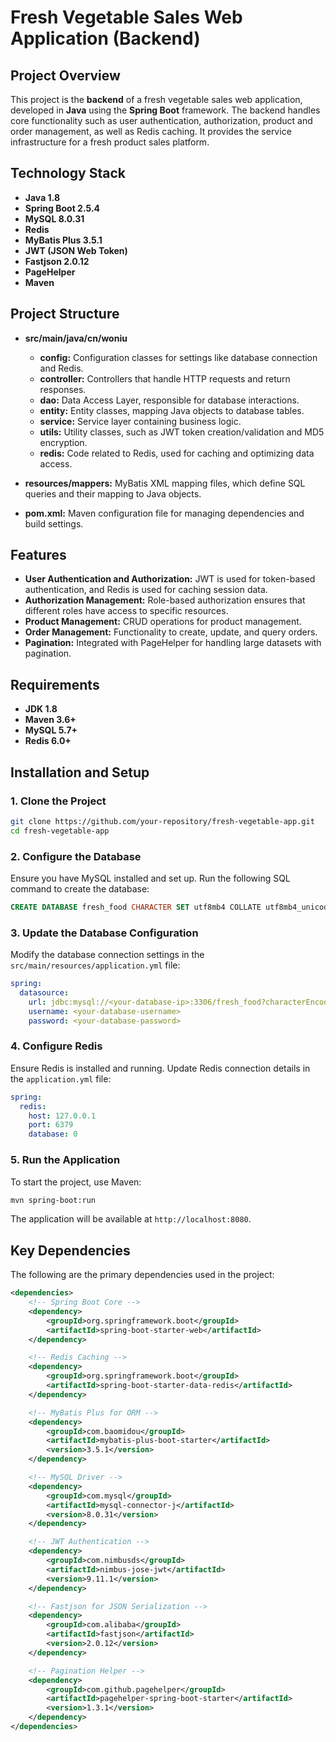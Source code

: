 # Fresh Vegetable Sales Web Application (Backend)

## Project Overview

This project is the **backend** of a fresh vegetable sales web application, developed in **Java** using the **Spring Boot** framework. The backend handles core functionality such as user authentication, authorization, product and order management, as well as Redis caching. It provides the service infrastructure for a fresh product sales platform.

## Technology Stack

- **Java 1.8**
- **Spring Boot 2.5.4**
- **MySQL 8.0.31**
- **Redis**
- **MyBatis Plus 3.5.1**
- **JWT (JSON Web Token)**
- **Fastjson 2.0.12**
- **PageHelper**
- **Maven**

## Project Structure

- **src/main/java/cn/woniu**
  - **config:** Configuration classes for settings like database connection and Redis.
  - **controller:** Controllers that handle HTTP requests and return responses.
  - **dao:** Data Access Layer, responsible for database interactions.
  - **entity:** Entity classes, mapping Java objects to database tables.
  - **service:** Service layer containing business logic.
  - **utils:** Utility classes, such as JWT token creation/validation and MD5 encryption.
  - **redis:** Code related to Redis, used for caching and optimizing data access.
  
- **resources/mappers:** MyBatis XML mapping files, which define SQL queries and their mapping to Java objects.

- **pom.xml:** Maven configuration file for managing dependencies and build settings.

## Features

- **User Authentication and Authorization:** JWT is used for token-based authentication, and Redis is used for caching session data.
- **Authorization Management:** Role-based authorization ensures that different roles have access to specific resources.
- **Product Management:** CRUD operations for product management.
- **Order Management:** Functionality to create, update, and query orders.
- **Pagination:** Integrated with PageHelper for handling large datasets with pagination.

## Requirements

- **JDK 1.8**
- **Maven 3.6+**
- **MySQL 5.7+**
- **Redis 6.0+**

## Installation and Setup

### 1. Clone the Project

```bash
git clone https://github.com/your-repository/fresh-vegetable-app.git
cd fresh-vegetable-app
```

### 2. Configure the Database

Ensure you have MySQL installed and set up. Run the following SQL command to create the database:

```sql
CREATE DATABASE fresh_food CHARACTER SET utf8mb4 COLLATE utf8mb4_unicode_ci;
```

### 3. Update the Database Configuration

Modify the database connection settings in the `src/main/resources/application.yml` file:

```yaml
spring:
  datasource:
    url: jdbc:mysql://<your-database-ip>:3306/fresh_food?characterEncoding=utf-8&useSSL=false&serverTimezone=Asia/Shanghai
    username: <your-database-username>
    password: <your-database-password>
```

### 4. Configure Redis

Ensure Redis is installed and running. Update Redis connection details in the `application.yml` file:

```yaml
spring:
  redis:
    host: 127.0.0.1
    port: 6379
    database: 0
```

### 5. Run the Application

To start the project, use Maven:

```bash
mvn spring-boot:run
```

The application will be available at `http://localhost:8080`.

## Key Dependencies

The following are the primary dependencies used in the project:

```xml
<dependencies>
    <!-- Spring Boot Core -->
    <dependency>
        <groupId>org.springframework.boot</groupId>
        <artifactId>spring-boot-starter-web</artifactId>
    </dependency>

    <!-- Redis Caching -->
    <dependency>
        <groupId>org.springframework.boot</groupId>
        <artifactId>spring-boot-starter-data-redis</artifactId>
    </dependency>

    <!-- MyBatis Plus for ORM -->
    <dependency>
        <groupId>com.baomidou</groupId>
        <artifactId>mybatis-plus-boot-starter</artifactId>
        <version>3.5.1</version>
    </dependency>

    <!-- MySQL Driver -->
    <dependency>
        <groupId>com.mysql</groupId>
        <artifactId>mysql-connector-j</artifactId>
        <version>8.0.31</version>
    </dependency>

    <!-- JWT Authentication -->
    <dependency>
        <groupId>com.nimbusds</groupId>
        <artifactId>nimbus-jose-jwt</artifactId>
        <version>9.11.1</version>
    </dependency>

    <!-- Fastjson for JSON Serialization -->
    <dependency>
        <groupId>com.alibaba</groupId>
        <artifactId>fastjson</artifactId>
        <version>2.0.12</version>
    </dependency>

    <!-- Pagination Helper -->
    <dependency>
        <groupId>com.github.pagehelper</groupId>
        <artifactId>pagehelper-spring-boot-starter</artifactId>
        <version>1.3.1</version>
    </dependency>
</dependencies>
```
